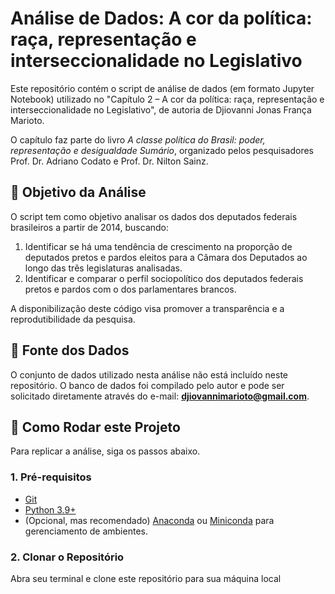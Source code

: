 # Análise de Dados: A cor da política: raça, representação e interseccionalidade no Legislativo

Este repositório contém o script de análise de dados (em formato Jupyter Notebook) utilizado no "Capítulo 2 – A cor da política: raça, representação e interseccionalidade no Legislativo", de autoria de Djiovanni Jonas França Marioto.

O capítulo faz parte do livro *A classe política do Brasil: poder, representação e desigualdade Sumário*, organizado pelos pesquisadores Prof. Dr. Adriano Codato e Prof. Dr. Nilton Sainz.

## 🎯 Objetivo da Análise

O script tem como objetivo analisar os dados dos deputados federais brasileiros a partir de 2014, buscando:

1.  Identificar se há uma tendência de crescimento na proporção de deputados pretos e pardos eleitos para a Câmara dos Deputados ao longo das três legislaturas analisadas.
2.  Identificar e comparar o perfil sociopolítico dos deputados federais pretos e pardos com o dos parlamentares brancos.

A disponibilização deste código visa promover a transparência e a reprodutibilidade da pesquisa.

## 💾 Fonte dos Dados

O conjunto de dados utilizado nesta análise não está incluído neste repositório. O banco de dados foi compilado pelo autor e pode ser solicitado diretamente através do e-mail: **djiovannimarioto@gmail.com**.

## 🚀 Como Rodar este Projeto

Para replicar a análise, siga os passos abaixo.

### 1. Pré-requisitos

* [Git](https://git-scm.com/)
* [Python 3.9+](https://www.python.org/downloads/)
* (Opcional, mas recomendado) [Anaconda](https://www.anaconda.com/download) ou [Miniconda](https://docs.conda.io/en/latest/miniconda.html) para gerenciamento de ambientes.

### 2. Clonar o Repositório

Abra seu terminal e clone este repositório para sua máquina local
